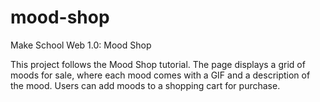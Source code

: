 # mood-shop
Make School Web 1.0: Mood Shop

This project follows the Mood Shop tutorial. The page displays a grid of moods for sale, where each mood comes with a GIF and a description of the mood. Users can add moods to a shopping cart for purchase.
